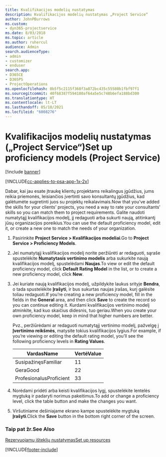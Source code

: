 ```yaml
---
title: Kvalifikacijos modelių nustatymas
description: Kvalifikacijos modelių nustatymas „Project Service“
author: JohnPBurrows
ms.custom:
- dyn365-projectservice
ms.date: 8/03/2018
ms.topic: article
ms.author: ruhercul
audience: Admin
search.audienceType:
- admin
- customizer
- enduser
search.app:
- D365CE
- D365PS
- ProjectOperations
ms.openlocfilehash: 8b5f5c2115f368f3a872bc435c55580b1fbf97f1
ms.sourcegitcommit: 40f68387f594180af64a5e5c748b6efa188bd300
ms.translationtype: HT
ms.contentlocale: lt-LT
ms.lasthandoff: 05/10/2021
ms.locfileid: "6008276"
---
```

# <a name="set-up-proficiency-models-project-service"></a><span data-ttu-id="0efbd-103">Kvalifikacijos modelių nustatymas („Project Service“)</span><span class="sxs-lookup"><span data-stu-id="0efbd-103">Set up proficiency models (Project Service)</span></span>

[!include [banner](../includes/psa-now-project-operations.md)]

[!INCLUDE[cc-applies-to-psa-app-1x-2x](../includes/cc-applies-to-psa-app-1x-2x.md)]

<span data-ttu-id="0efbd-104">Dabar, kai jau esate įtraukę klientų projektams reikalingus įgūdžius, jums reikia priemonės, leisiančios įvertinti savo konsultantų įgūdžius, kad galėtumėte sugretinti juos su projektų reikalavimais.</span><span class="sxs-lookup"><span data-stu-id="0efbd-104">Now that you’ve added the skills for your clients’ projects, you need a way to rate your consultants’ skills so you can match them to project requirements.</span></span> <span data-ttu-id="0efbd-105">Galite naudoti numatytąjį kvalifikacijos modelį, jį redaguoti arba sukurti naują, atitinkantį jūsų organizacijos poreikius.</span><span class="sxs-lookup"><span data-stu-id="0efbd-105">You can use the default proficiency model, edit it, or create a new one to match the needs of your organization.</span></span>  
  
1.  <span data-ttu-id="0efbd-106">Pasirinkite **Project Service > Kvalifikacijos modeliai**.</span><span class="sxs-lookup"><span data-stu-id="0efbd-106">Go to **Project Service > Proficiency Models**.</span></span>  
  
2.  <span data-ttu-id="0efbd-107">Jei numatytąjį kvalifikacijos modelį norite peržiūrėti ar redaguoti, sąraše spustelėkite **Numatytasis vertinimo modelis** arba sukurkite naują kvalifikacijos modelį, spustelėdami **Naujas**.</span><span class="sxs-lookup"><span data-stu-id="0efbd-107">To view or edit the default proficiency model, click **Default Rating Model** in the list, or to create a new proficiency model, click **New**.</span></span>  
  
3.  <span data-ttu-id="0efbd-108">Jei kuriate naują kvalifikacijos modelį, užpildykite laukus srityje **Bendra**, o tada spustelėkite **Įrašyti**, ir bus sukurtas naujas įrašas, kurį galėsite toliau redaguoti.</span><span class="sxs-lookup"><span data-stu-id="0efbd-108">If you’re creating a new proficiency model, fill in the fields in the **General** area, and then click **Save** to create the record so you can continue editing it.</span></span> <span data-ttu-id="0efbd-109">Kurdami kvalifikacijos vertinimo modelį atminkite, kad kuo skaičius didesnis, tuo geriau.</span><span class="sxs-lookup"><span data-stu-id="0efbd-109">When you create your own proficiency model, keep in mind that higher numbers are better.</span></span>  
  
     <span data-ttu-id="0efbd-110">Pvz., peržiūrėdami ar redaguoti numatytąjį vertinimo modelį, pažvelgę į **Įvertinimo reikšmės**, matysite tokius kvalifikacijos lygius.</span><span class="sxs-lookup"><span data-stu-id="0efbd-110">For example, if you’re viewing or editing the default rating model, you’ll see the following proficiency levels in **Rating Values**.</span></span>  
  
    |<span data-ttu-id="0efbd-111">Vardas</span><span class="sxs-lookup"><span data-stu-id="0efbd-111">Name</span></span>|<span data-ttu-id="0efbd-112">Vertė</span><span class="sxs-lookup"><span data-stu-id="0efbd-112">Value</span></span>|  
    |----------|-----------|  
    |<span data-ttu-id="0efbd-113">Susipažinęs</span><span class="sxs-lookup"><span data-stu-id="0efbd-113">Familiar</span></span>|<span data-ttu-id="0efbd-114">1</span><span class="sxs-lookup"><span data-stu-id="0efbd-114">1</span></span>|  
    |<span data-ttu-id="0efbd-115">Gera</span><span class="sxs-lookup"><span data-stu-id="0efbd-115">Good</span></span>|<span data-ttu-id="0efbd-116">2</span><span class="sxs-lookup"><span data-stu-id="0efbd-116">2</span></span>|  
    |<span data-ttu-id="0efbd-117">Profesionalus</span><span class="sxs-lookup"><span data-stu-id="0efbd-117">Proficient</span></span>|<span data-ttu-id="0efbd-118">3</span><span class="sxs-lookup"><span data-stu-id="0efbd-118">3</span></span>|  
  
4.  <span data-ttu-id="0efbd-119">Norėdami pridėti arba keisti kvalifikacijos lygį, spustelėkite lentelės mygtuką ir padaryti norimus pakeitimus.</span><span class="sxs-lookup"><span data-stu-id="0efbd-119">To add or change a proficiency level, click the table button and make the changes you want.</span></span>  
  
5.  <span data-ttu-id="0efbd-120">Viršutiniame dešiniajame ekrano kampe spustelėkite mygtuką **Įrašyti**.</span><span class="sxs-lookup"><span data-stu-id="0efbd-120">Click the **Save** button in the bottom right corner of the screen.</span></span>  
  
### <a name="see-also"></a><span data-ttu-id="0efbd-121">Taip pat žr.</span><span class="sxs-lookup"><span data-stu-id="0efbd-121">See Also</span></span>  
 [<span data-ttu-id="0efbd-122">Rezervuojamų išteklių nustatymas</span><span class="sxs-lookup"><span data-stu-id="0efbd-122">Set up resources</span></span>](../psa/set-up-resources.md)


[!INCLUDE[footer-include](../includes/footer-banner.md)]